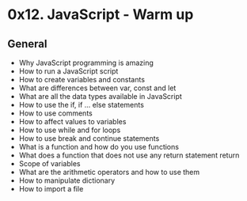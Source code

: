 # 0x12. JavaScript - Warm up

## General
 - Why JavaScript programming is amazing
 - How to run a JavaScript script
 - How to create variables and constants
 - What are differences between var, const and let
 - What are all the data types available in JavaScript
 - How to use the if, if ... else statements
 - How to use comments
 - How to affect values to variables
 - How to use while and for loops
 - How to use break and continue statements
 - What is a function and how do you use functions
 - What does a function that does not use any return statement return
 - Scope of variables
 - What are the arithmetic operators and how to use them
 - How to manipulate dictionary
 - How to import a file
